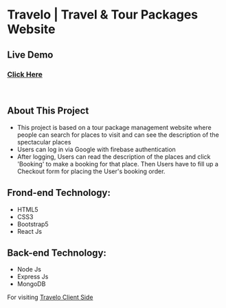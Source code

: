 # Travelo | Travel & Tour Packages Website

## Live Demo
### [Click Here](https://travelo-tour-package.web.app/)

<br>

## About This Project
- This project is based on a tour package management website where people can search for places to
visit and can see the description of the spectacular places
- Users can log in via Google with firebase authentication
- After logging, Users can read the description of the places and click 'Booking' to make a booking
for that place. Then Users have to fill up a Checkout form for placing the User's booking order.

## Frond-end Technology:
- HTML5
- CSS3
- Bootstrap5
- React Js
## Back-end Technology:
- Node Js
- Express Js
- MongoDB

For visiting [Travelo Client Side](https://github.com/mahmudurbd/travel-website-server-side)

